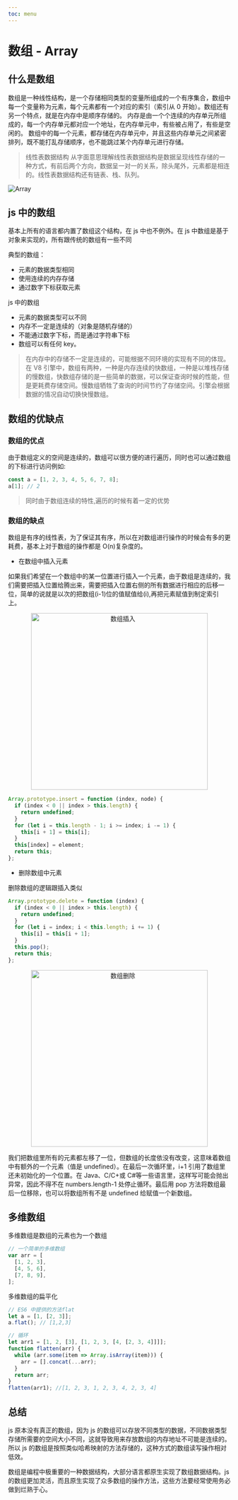 ```yaml
---
toc: menu
---
```


# 数组 - Array

## 什么是数组

数组是一种线性结构，是一个存储相同类型的变量所组成的一个有序集合，数组中每一个变量称为元素，每个元素都有一个对应的索引（索引从 0 开始）。数组还有另一个特点，就是在内存中是顺序存储的。 内存是由一个个连续的内存单元所组成的，每一个内存单元都对应一个地址，在内存单元中，有些被占用了，有些是空闲的。 数组中的每一个元素，都存储在内存单元中，并且这些内存单元之间紧密排列，既不能打乱存储顺序，也不能跳过某个内存单元进行存储。

> 线性表数据结构 从字面意思理解线性表数据结构是数据呈现线性存储的一种方式，有前后两个方向，数据呈一对一的关系，除头尾外，元素都是相连的。线性表数据结构还有链表、栈、队列。

![Array](https://td-dev-public.oss-cn-hangzhou.aliyuncs.com/maoyes-app/1619014497486978379)

## js 中的数组

基本上所有的语言都内置了数组这个结构，在 js 中也不例外。在 js 中数组是基于 对象来实现的，所有跟传统的数组有一些不同

典型的数组：

- 元素的数据类型相同
- 使用连续的内存存储
- 通过数字下标获取元素

js 中的数组

- 元素的数据类型可以不同
- 内存不一定是连续的（对象是随机存储的）
- 不能通过数字下标，而是通过字符串下标
- 数组可以有任何 key。

> 在内存中的存储不一定是连续的，可能根据不同环境的实现有不同的体现。在 V8 引擎中，数组有两种，一种是内存连续的快数组，一种是以堆栈存储的慢数组，快数组存储的是一些简单的数据，可以保证查询时候的性能，但是更耗费存储空间。慢数组牺牲了查询的时间节约了存储空间。引擎会根据数据的情况自动切换快慢数组。

## 数组的优缺点

### 数组的优点

由于数组定义的空间是连续的，数组可以很方便的进行遍历，同时也可以通过数组的下标进行访问例如:

```js
const a = [1, 2, 3, 4, 5, 6, 7, 8];
a[1]; // 2
```

> 同时由于数组连续的特性,遍历的时候有着一定的优势

### 数组的缺点

数组是有序的线性表，为了保证其有序，所以在对数组进行操作的时候会有多的更耗费，基本上对于数组的操作都是 O(n)复杂度的。

- 在数组中插入元素

如果我们希望在一个数组中的某一位置进行插入一个元素，由于数组是连续的，我们需要把插入位置给腾出来，需要把插入位置右侧的所有数据进行相应的后移一位，简单的说就是以次的把数组(i-1)位的值赋值给(i),再把元素赋值到制定索引上。

<center>
<img src="https://td-dev-public.oss-cn-hangzhou.aliyuncs.com/maoyes-app/1619015200254077566.png" alt="数组插入" width="400" />
</center>

```js
Array.prototype.insert = function (index, node) {
  if (index < 0 || index > this.length) {
    return undefined;
  }
  for (let i = this.length - 1; i >= index; i -= 1) {
    this[i + 1] = this[i];
  }
  this[index] = element;
  return this;
};
```

- 删除数组中元素

删除数组的逻辑跟插入类似

```js
Array.prototype.delete = function (index) {
  if (index < 0 || index > this.length) {
    return undefined;
  }
  for (let i = index; i < this.length; i += 1) {
    this[i] = this[i + 1];
  }
  this.pop();
  return this;
};
```

<center>
<img src="https://td-dev-public.oss-cn-hangzhou.aliyuncs.com/maoyes-app/1619015726909083485.png" alt="数组删除" width="400" />
</center>

我们把数组里所有的元素都左移了一位，但数组的长度依没有改变，这意味着数组中有额外的一个元素（值是 undefined）。在最后一次循环里，i+1 引用了数组里还未初始化的一个位置。在 Java、C/C+或 C#等一些语言里，这样写可能会抛出异常，因此不得不在 numbers.length-1 处停止循环。最后用 pop 方法将数组最后一位移除，也可以将数组所有不是 undefined 给赋值一个新数组。

## 多维数组

多维数组是数组的元素也为一个数组

```js
// 一个简单的多维数组
var arr = [
  [1, 2, 3],
  [4, 5, 6],
  [7, 8, 9],
];
```

多维数组的扁平化

```js
// ES6 中提供的方法flat
let a = [1, [2, 3]];
a.flat(); // [1,2,3]

// 循环
let arr1 = [1, 2, [3], [1, 2, 3, [4, [2, 3, 4]]]];
function flatten(arr) {
  while (arr.some(item => Array.isArray(item))) {
    arr = [].concat(...arr);
  }
  return arr;
}
flatten(arr1); //[1, 2, 3, 1, 2, 3, 4, 2, 3, 4]
```

## 总结

js 原本没有真正的数组，因为 js 的数组可以存放不同类型的数据，不同数据类型存储所需要的空间大小不同，这就导致用来存放数组的内存地址不可能是连续的。所以 js 的数组是按照类似哈希映射的方法存储的，这种方式的数组读写操作相对低效。

数组是编程中极重要的一种数据结构，大部分语言都原生实现了数组数据结构。js 的数组更加灵活，而且原生实现了众多数组的操作方法，这些方法要经常使用务必做到烂熟于心。
